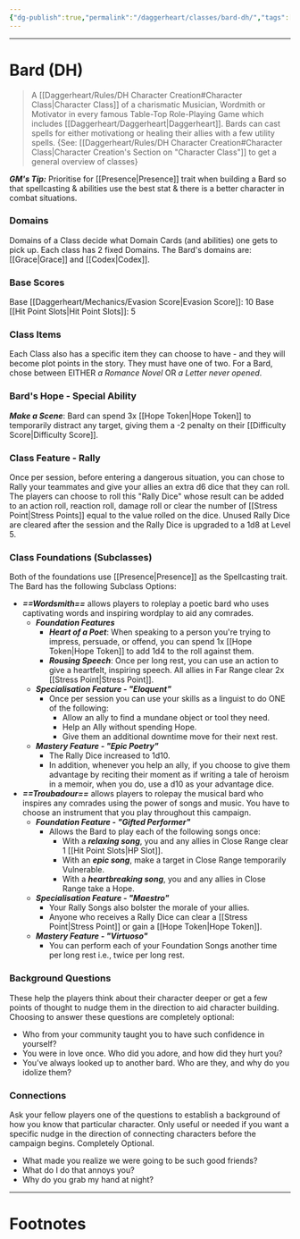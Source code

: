 ```yaml
---
{"dg-publish":true,"permalink":"/daggerheart/classes/bard-dh/","tags":["TTRPG"]}
---
```



---
# Bard (DH)
> A [[Daggerheart/Rules/DH Character Creation#Character Class\|Character Class]] of a charismatic Musician, Wordmith or Motivator in every famous Table-Top Role-Playing Game which includes [[Daggerheart/Daggerheart\|Daggerheart]]. Bards can cast spells for either motivationg or healing their allies with a few utility spells.
> {See: [[Daggerheart/Rules/DH Character Creation#Character Class\|Character Creation's Section on "Character Class"]] to get a general overview of classes}

***GM's Tip:*** Prioritise for [[Presence\|Presence]] trait when building a Bard so that spellcasting & abilities use the best stat & there is a better character in combat situations.

### Domains
Domains of a Class decide what Domain Cards (and abilities) one gets to pick up.
Each class has 2 fixed Domains.
The Bard's domains are: [[Grace\|Grace]] and [[Codex\|Codex]].

### Base Scores
Base [[Daggerheart/Mechanics/Evasion Score\|Evasion Score]]: 10
Base [[Hit Point Slots\|Hit Point Slots]]: 5

### Class Items
Each Class also has a specific item they can choose to have - and they will become plot points in the story. They must have one of two.
For a Bard, chose between EITHER *a Romance Novel* OR *a Letter never opened*.

### Bard's Hope - Special Ability
***Make a Scene***: Bard can spend 3x [[Hope Token\|Hope Token]] to temporarily distract any target, giving them a -2 penalty on their [[Difficulty Score\|Difficulty Score]].

### Class Feature - Rally
Once per session, before entering a dangerous situation, you can chose to Rally your teammates and give your allies an extra d6 dice that they can roll. 
The players can choose to roll this "Rally Dice" whose result can be added to an action roll, reaction roll, damage roll or clear the number of [[Stress Point\|Stress Points]] equal to the value rolled on the dice. 
Unused Rally Dice are cleared after the session and the Rally Dice is upgraded to a 1d8 at Level 5.

### Class Foundations (Subclasses)
Both of the foundations use [[Presence\|Presence]] as the Spellcasting trait.
The Bard has the following Subclass Options:
- ***==Wordsmith==*** allows players to roleplay a poetic bard who uses captivating words and inspiring wordplay to aid any comrades.
	- ***Foundation Features***
		- ***Heart of a Poet***: When speaking to a person you're trying to impress, persuade, or offend, you can spend 1x [[Hope Token\|Hope Token]] to add 1d4 to the roll against them.
		- ***Rousing Speech***: Once per long rest, you can use an action to give a heartfelt, inspiring speech. All allies in Far Range clear 2x [[Stress Point\|Stress Point]].
	- ***Specialisation Feature - "Eloquent"***
		- Once per session you can use your skills as a linguist to do ONE of the following:
			- Allow an ally to find a mundane object or tool they need.
			- Help an Ally without spending Hope.
			- Give them an additional downtime move for their next rest.
	- ***Mastery Feature - "Epic Poetry"***
		- The Rally Dice increased to 1d10.
		- In addition, whenever you help an ally, if you choose to give them advantage by reciting their moment as if writing a tale of heroism in a memoir, when you do, use a d10 as your advantage dice. 
- ***==Troubadour==*** allows players to rolepay the musical bard who inspires any comrades using the power of songs and music. You have to choose an instrument that you play throughout this campaign.
	- ***Foundation Feature - "Gifted Performer"***
		- Allows the Bard to play each of the following songs once:
			- With a ***relaxing song***, you and any allies in Close Range clear 1 [[Hit Point Slots\|HP Slot]].
			- With an ***epic song***, make a target in Close Range temporarily Vulnerable.
			- With a ***heartbreaking song***, you and any allies in Close Range take a Hope.
	- ***Specialisation Feature - "Maestro"***
		- Your Rally Songs also bolster the morale of your allies. 
		- Anyone who receives a Rally Dice can clear a [[Stress Point\|Stress Point]] or gain a [[Hope Token\|Hope Token]].
	- ***Mastery Feature - "Virtuoso"***
		- You can perform each of your Foundation Songs another time per long rest i.e., twice per long rest.


### Background Questions
These help the players think about their character deeper or get a few points of thought to nudge them in the direction to aid character building. Choosing to answer these questions are completely optional:
- Who from your community taught you to have such confidence in yourself?
- You were in love once. Who did you adore, and how did they hurt you?
- You’ve always looked up to another bard. Who are they, and why do you idolize them?

### Connections
Ask your fellow players one of the questions to establish a background of how you know that particular character. Only useful or needed if you want a specific nudge in the direction of connecting characters before the campaign begins. Completely Optional.
- What made you realize we were going to be such good friends?
- What do I do that annoys you?
- Why do you grab my hand at night?

---
# Footnotes